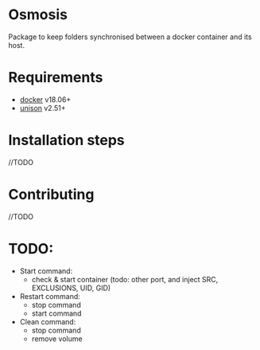# Osmosis

Package to keep folders synchronised between a docker container and its host.


# Requirements

* [docker](https://docs.docker.com/install/overview/) v18.06+
* [unison](https://www.cis.upenn.edu/~bcpierce/unison/download.html) v2.51+

# Installation steps

//TODO

# Contributing

//TODO

# TODO:

* Start command:
    * check & start container (todo: other port, and inject SRC, EXCLUSIONS, UID, GID)
* Restart command:
    * stop command
    * start command
* Clean command:
    * stop command
    * remove volume
